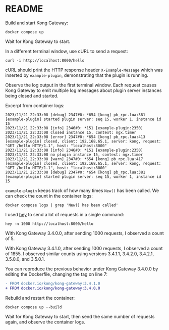 # README

Build and start Kong Gateway:

```
docker compose up
```

Wait for Kong Gateway to start.

In a different terminal window, use cURL to send a request:

```
curl -i http://localhost:8000/hello
```

cURL should print the HTTP response header `X-Example-Message` which was inserted by `example-plugin`, demonstrating that the plugin is running.

Observe the log output in the first terminal window. Each request causes Kong Gateway to emit multiple log messages about plugin server instances being closed and started.

Excerpt from container logs:

```
2023/11/21 22:33:08 [debug] 2347#0: *654 [kong] pb_rpc.lua:381 [example-plugin] started plugin server: seq 15, worker 1, instance id 15
2023/11/21 22:33:08 [info] 2346#0: *151 [example-plugin:2350] 2023/11/21 22:33:08 closed instance 15, context: ngx.timer
2023/11/21 22:33:08 [error] 2347#0: *654 [kong] pb_rpc.lua:413 [example-plugin] closed, client: 192.168.65.1, server: kong, request: "GET /hello HTTP/1.1", host: "localhost:8000"
2023/11/21 22:33:08 [info] 2346#0: *151 [example-plugin:2350] 2023/11/21 22:33:08 no plugin instance 15, context: ngx.timer
2023/11/21 22:33:08 [warn] 2347#0: *654 [kong] pb_rpc.lua:417 [example-plugin] closed, client: 192.168.65.1, server: kong, request: "GET /hello HTTP/1.1", host: "localhost:8000"
2023/11/21 22:33:08 [debug] 2347#0: *654 [kong] pb_rpc.lua:381 [example-plugin] started plugin server: seq 15, worker 1, instance id 15
```

`example-plugin` keeps track of how many times `New()` has been called. We can check the count in the container logs:

```
docker compose logs | grep 'New() has been called'
```

I used [hey](https://github.com/rakyll/hey) to send a lot of requests in a single command:

```
hey -n 1000 http://localhost:8000/hello
```

With Kong Gateway 3.4.0.0, after sending 1000 requests, I observed a count of 5.

With Kong Gateway 3.4.1.0, after sending 1000 requests, I observed a count of 1855. I observed similar counts using versions 3.4.1.1, 3.4.2.0, 3.4.2.1, 3.5.0.0, and 3.5.0.1.

You can reproduce the previous behavior under Kong Gateway 3.4.0.0 by editing the Dockerfile, changing the tag on line 7:

```diff
- FROM docker.io/kong/kong-gateway:3.4.1.0
+ FROM docker.io/kong/kong-gateway:3.4.0.0
```

Rebuild and restart the container:

```
docker compose up --build
```

Wait for Kong Gateway to start, then send the same number of requests again, and observe the container logs.
